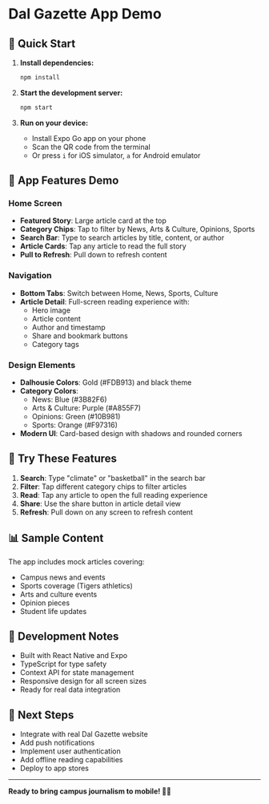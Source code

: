 # Dal Gazette App Demo

## 🚀 Quick Start

1. **Install dependencies:**
   ```bash
   npm install
   ```

2. **Start the development server:**
   ```bash
   npm start
   ```

3. **Run on your device:**
   - Install Expo Go app on your phone
   - Scan the QR code from the terminal
   - Or press `i` for iOS simulator, `a` for Android emulator

## 📱 App Features Demo

### Home Screen
- **Featured Story**: Large article card at the top
- **Category Chips**: Tap to filter by News, Arts & Culture, Opinions, Sports
- **Search Bar**: Type to search articles by title, content, or author
- **Article Cards**: Tap any article to read the full story
- **Pull to Refresh**: Pull down to refresh content

### Navigation
- **Bottom Tabs**: Switch between Home, News, Sports, Culture
- **Article Detail**: Full-screen reading experience with:
  - Hero image
  - Article content
  - Author and timestamp
  - Share and bookmark buttons
  - Category tags

### Design Elements
- **Dalhousie Colors**: Gold (#FDB913) and black theme
- **Category Colors**: 
  - News: Blue (#3B82F6)
  - Arts & Culture: Purple (#A855F7)
  - Opinions: Green (#10B981)
  - Sports: Orange (#F97316)
- **Modern UI**: Card-based design with shadows and rounded corners

## 🎯 Try These Features

1. **Search**: Type "climate" or "basketball" in the search bar
2. **Filter**: Tap different category chips to filter articles
3. **Read**: Tap any article to open the full reading experience
4. **Share**: Use the share button in article detail view
5. **Refresh**: Pull down on any screen to refresh content

## 📊 Sample Content

The app includes mock articles covering:
- Campus news and events
- Sports coverage (Tigers athletics)
- Arts and culture events
- Opinion pieces
- Student life updates

## 🔧 Development Notes

- Built with React Native and Expo
- TypeScript for type safety
- Context API for state management
- Responsive design for all screen sizes
- Ready for real data integration

## 🚀 Next Steps

- Integrate with real Dal Gazette website
- Add push notifications
- Implement user authentication
- Add offline reading capabilities
- Deploy to app stores

---

**Ready to bring campus journalism to mobile! 📱📰**
